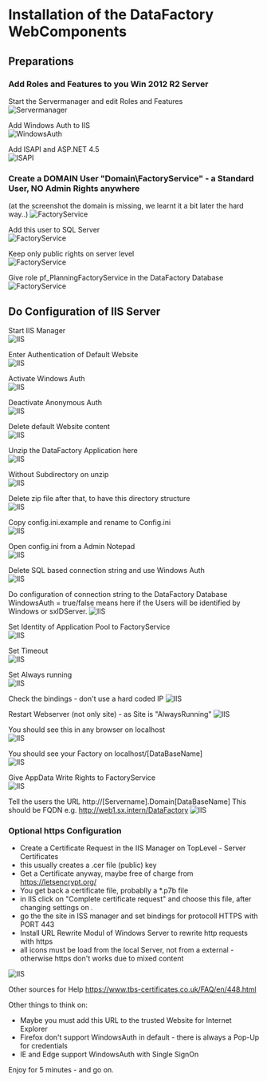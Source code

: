 # Installation of the DataFactory WebComponents

## Preparations

### Add Roles and Features to you Win 2012 R2 Server

Start the Servermanager and edit Roles and Features  
![Servermanager](images/WebComponents/1.PNG)


Add Windows Auth to IIS  
![WindowsAuth](images/WebComponents/2.PNG)

Add ISAPI and ASP.NET 4.5  
![ISAPI](images/WebComponents/3.PNG)

### Create a DOMAIN User "Domain\FactoryService" - a Standard User, NO Admin Rights anywhere
(at the screenshot the domain is missing, we learnt it a bit later the hard way..)
![FactoryService](images/WebComponents/3b.PNG)

Add this user to SQL Server  
![FactoryService](images/WebComponents/3c.PNG)

Keep only public rights on server level  
![FactoryService](images/WebComponents/3d.PNG)

Give role pf_PlanningFactoryService in the DataFactory Database  
![FactoryService](images/WebComponents/3e.PNG)

## Do Configuration of IIS Server

Start IIS Manager  
![IIS](images/WebComponents/4.PNG)

Enter Authentication of Default Website  
![IIS](images/WebComponents/5.PNG)

Activate Windows Auth  
![IIS](images/WebComponents/6.PNG)

Deactivate Anonymous Auth  
![IIS](images/WebComponents/7.PNG)

Delete default Website content  
![IIS](images/WebComponents/8.PNG)

Unzip the DataFactory Application here  
![IIS](images/WebComponents/9.PNG)

Without Subdirectory on unzip  
![IIS](images/WebComponents/10.PNG)

Delete zip file after that, to have this directory structure  
![IIS](images/WebComponents/11.PNG)

Copy config.ini.example and rename to Config.ini  
![IIS](images/WebComponents/12.PNG)

Open config.ini from a Admin Notepad  
![IIS](images/WebComponents/12b.PNG)

Delete SQL based connection string and use Windows Auth  
![IIS](images/WebComponents/13.PNG)

Do configuration of connection string to the DataFactory Database  
WindowsAuth = true/false means here if the Users will be identified by Windows or sxIDServer.
![IIS](images/WebComponents/14.PNG)

Set Identity of Application Pool to FactoryService   
![IIS](images/WebComponents/17.PNG)

Set Timeout   
![IIS](images/WebComponents/18.PNG)

Set Always running  
![IIS](images/WebComponents/19.PNG)

Check the bindings - don't use a hard coded IP
![IIS](images/WebComponents/28.PNG)

Restart Webserver (not only site) - as Site is "AlwaysRunning"
![IIS](images/WebComponents/22.PNG)

You should see this in any browser on localhost  
![IIS](images/WebComponents/23.PNG)

You should see your Factory on localhost/[DataBaseName]  
![IIS](images/WebComponents/24.PNG)

Give AppData Write Rights to FactoryService  
![IIS](images/WebComponents/25.PNG)

Tell the users the URL http://[Servername].Domain\[DataBaseName]  This should be FQDN e.g. http://web1.sx.intern/DataFactory
![IIS](images/WebComponents/27.PNG)

### Optional https Configuration

* Create a Certificate Request in the IIS Manager on TopLevel - Server Certificates
* this usually creates a .cer file (public) key
* Get a Certificate anyway, maybe free of charge from https://letsencrypt.org/
* You get back a certificate file, probablly a *.p7b file
* in IIS click on "Complete certificate request" and choose this file, after changing settings on *.*
* go the the site in ISS manager and set bindings for protocoll HTTPS with PORT 443
* Install URL Rewrite Modul of Windows Server to rewrite http requests with https
* all icons must be load from the local Server, not from a external - otherwise https don't works due to mixed content

![IIS](images/WebComponents/IconsHTTPS.PNG)

Other sources for Help
https://www.tbs-certificates.co.uk/FAQ/en/448.html

Other things to think on:  
* Maybe you must add this URL to the trusted Website for Internet Explorer
* Firefox don't support WindowsAuth in default - there is always a Pop-Up for credentials
* IE and Edge support WindowsAuth with Single SignOn


Enjoy for 5 minutes - and go on.
